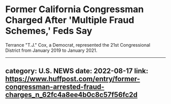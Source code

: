 # Former California Congressman Charged After 'Multiple Fraud Schemes,' Feds Say

Terrance "T.J." Cox, a Democrat, represented the 21st Congressional District from January 2019 to January 2021.

---
category: U.S. NEWS
date: 2022-08-17
link: https://www.huffpost.com/entry/former-congressman-arrested-fraud-charges_n_62fc4a8ee4b0c8c57f56fc2d
---

